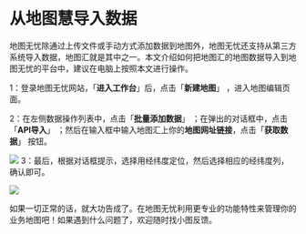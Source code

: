 # 从地图慧导入数据

地图无忧除通过上传文件或手动方式添加数据到地图外，地图无忧还支持从第三方系统导入数据，地图汇就是其中之一。本文介绍如何把地图汇的地图数据导入到地图无忧的平台中，建议在电脑上按照本文进行操作。

1：登录地图无忧网站，「**进入工作台**」后，点击「**新建地图**」 ，进入地图编辑页面。

2：在左侧数据操作列表中，点击「**批量添加数据**」 ；在弹出的对话框中，点击「**API导入**」 ；然后在输入框中输入地图汇上你的**地图网址链接**，点击「**获取数据**」 按钮。

![](https://pic.dituwuyou.com/map%2Fpicture%2F%E4%BB%8E%E5%9C%B0%E5%9B%BE%E6%B1%87%E5%AF%BC%E5%85%A5%E6%95%B0%E6%8D%AE1.png)
3：最后，根据对话框提示，选择用经纬度定位，然后选择相应的经纬度列，确认即可。


![](https://pic.dituwuyou.com/map%2Fpicture%2F%E4%BB%8E%E5%9C%B0%E5%9B%BE%E6%B1%87%E5%AF%BC%E5%85%A5%E6%95%B0%E6%8D%AE.png)

如果一切正常的话，就大功告成了。在地图无忧利用更专业的功能特性来管理你的业务地图吧！如果遇到什么问题了，欢迎随时找小图反馈。
